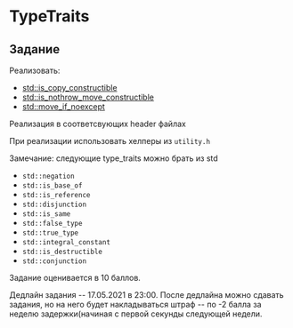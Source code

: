 # TypeTraits

## Задание

Реализовать:
* [std::is_copy_constructible](https://en.cppreference.com/w/cpp/types/is_copy_constructible)
* [std::is_nothrow_move_constructible](https://en.cppreference.com/w/cpp/types/is_move_constructible)
* [std::move_if_noexcept](https://en.cppreference.com/w/cpp/utility/move_if_noexcept)

Реализация в соответсвующих header файлах

При реализации использовать хелперы из `utility.h` 

Замечание: следующие type_traits можно брать из std
* `std::negation`
* `std::is_base_of`
* `std::is_reference`
* `std::disjunction`
* `std::is_same`
* `std::false_type`
* `std::true_type`
* `std::integral_constant`
* `std::is_destructible`
* `std::conjunction`

Задание оценивается в 10 баллов.

Дедлайн задания -- 17.05.2021 в 23:00. После дедлайна можно сдавать задания, но на него будет накладываться штраф -- по -2 балла за неделю задержки(начиная с первой секунды следующей недели.
